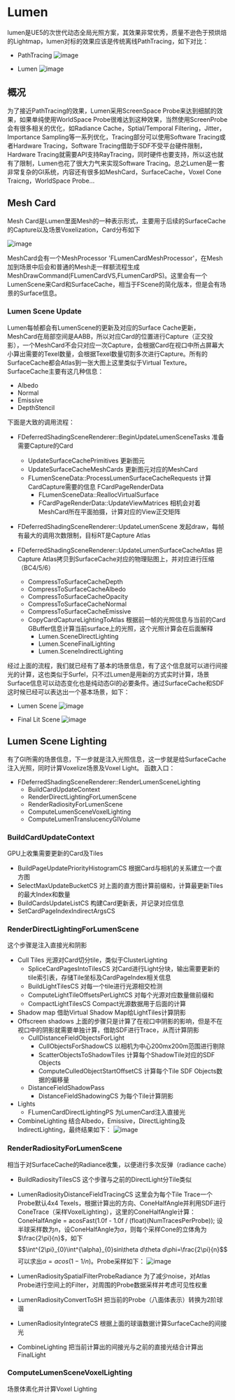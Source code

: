 # Lumen

lumen是UE5的次世代动态全局光照方案，其效果非常优秀，质量不逊色于预烘焙的Lightmap，lumen对标的效果应该是传统离线PathTracing，如下对比：

* PathTracing
![image](../RenderPictures/Lumen/PathTracingSample.png)

* Lumen
![image](../RenderPictures/Lumen/LumenSample.png)

## 概况
为了接近PathTracing的效果，Lumen采用ScreenSpace Probe来达到细腻的效果，如果单纯使用WorldSpace Probe很难达到这种效果，当然使用ScreenProbe会有很多相关的优化，如Radiance Cache，Sptial/Temporal Filtering，Jitter，Importance Sampling等一系列优化，Tracing部分可以使用Software Tracing或者Hardware Tracing，Software Tracing借助于SDF不受平台硬件限制，Hardware Tracing就需要API支持RayTracing，同时硬件也要支持，所以这也就有了限制，Lumen也花了很大力气来实现Software Tracing。总之Lumen是一套非常复杂的GI系统，内容还有很多如MeshCard，SurfaceCache，Voxel Cone Traicng，WorldSpace Probe...

## Mesh Card
Mesh Card是Lumen里面Mesh的一种表示形式，主要用于后续的SurfaceCache的Capture以及场景Voxelization，Card分布如下

![image](../RenderPictures/Lumen/MeshCard.png)

MeshCard会有一个MeshProcessor 'FLumenCardMeshProcessor'，在Mesh加到场景中后会和普通的Mesh走一样额流程生成MeshDrawCommand(FLumenCardVS,FLumenCardPS)。这里会有一个LumenScene来Card和SurfaceCache，相当于FScene的简化版本，但是会有场景的Surface信息。

### Lumen Scene Update
Lumen每帧都会有LumenScene的更新及对应的Surface Cache更新，MeshCard在局部空间是AABB，所以对应Card的位置进行Capture（正交投影），一个MeshCard不会只对应一次Capture，会根据Card在视口中所占屏幕大小算出需要的Texel数量，会根据Texel数量切割多次进行Capture。所有的SurfaceCache都会Atlas到一张大图上这里类似于Virtual Texture。SurfaceCache主要有这几种信息：
* Albedo
* Normal
* Emissive
* DepthStencil

下面是大致的调用流程：
- FDeferredShadingSceneRenderer::BeginUpdateLumenSceneTasks 准备需要Capture的Card
    - UpdateSurfaceCachePrimitives 更新图元
    - UpdateSurfaceCacheMeshCards 更新图元对应的MeshCard
    - FLumenSceneData::ProcessLumenSurfaceCacheRequests 计算CardCapture需要的信息 FCardPageRenderData
        - FLumenSceneData::ReallocVirtualSurface
        - FCardPageRenderData::UpdateViewMatrices 相机会对着MeshCard所在平面拍摄，计算对应的View正交矩阵

- FDeferredShadingSceneRenderer::UpdateLumenScene 发起draw，每帧有最大的调用次数限制，目标RT是Capture Atlas

- FDeferredShadingSceneRenderer::UpdateLumenSurfaceCacheAtlas 把Capture Atlas拷贝到SurfaceCache对应的物理贴图上，并对应进行压缩（BC4/5/6）
    - CompressToSurfaceCacheDepth
    - CompressToSurfaceCacheAlbedo
    - CompressToSurfaceCacheOpacity
    - CompressToSurfaceCacheNormal
    - CompressToSurfaceCacheEmissive
    - CopyCardCaptureLightingToAtlas 根据前一帧的光照信息与当前的Card GBuffer信息计算当前surface上的光照，这个光照计算会在后面解释
        - Lumen.SceneDirectLighting
        - Lumen.SceneFinalLighting
        - Lumen.SceneIndirectLighting
    
经过上面的流程，我们就已经有了基本的场景信息，有了这个信息就可以进行间接光的计算，这也类似于Surfel，只不过Lumen是用新的方式实时计算，场景Surface信息可以动态变化也是纯动态GI的必要条件。通过SurfaceCache和SDF这时候已经可以表达出一个基本场景，如下：

* Lumen Scene
![image](../RenderPictures/Lumen/LumenSample.png)

* Final Lit Scene
![image](../RenderPictures/Lumen/LitScene.png)


## Lumen Scene Lighting
有了GI所需的场景信息，下一步就是注入光照信息，这一步就是给SurfaceCache注入光照，同时计算Voxelize场景及Voxel Light。
函数入口：
- FDeferredShadingSceneRenderer::RenderLumenSceneLighting
    - BuildCardUpdateContext
    - RenderDirectLightingForLumenScene
    - RenderRadiosityForLumenScene
    - ComputeLumenSceneVoxelLighting
    - ComputeLumenTranslucencyGIVolume

### BuildCardUpdateContext
GPU上收集需要更新的Card及Tiles

- BuildPageUpdatePriorityHistogramCS 根据Card与相机的关系建立一个直方图
- SelectMaxUpdateBucketCS 对上面的直方图计算前缀和，计算最更新Tiles的最大Index和数量
- BuildCardsUpdateListCS 构建Card更新表，并记录对应信息
- SetCardPageIndexIndirectArgsCS

### RenderDirectLightingForLumenScene
这个步骤是注入直接光和阴影

- Cull Tiles 
    光源对Card切分tile，类似于ClusterLighting
    - SpliceCardPagesIntoTilesCS 对Card进行Light分块，输出需要更新的tile索引表，存储Tile坐标及CardPageIndex相关信息
    - BuildLightTilesCS 对每一个tile进行光源相交检测
    - ComputeLightTileOffsetsPerLightCS 对每个光源对应数量做前缀和
    - CompactLightTilesCS Compact光源数据用于后面的计算
- Shadow map
    借助Virtual Shadow Map给LightTiles计算阴影
- Offscreen shadows
    上面的步骤只是计算了在视口中阴影的影响，但是不在视口中的阴影就需要单独计算，借助SDF进行Trace，从而计算阴影
    - CullDistanceFieldObjectsForLight
        - CullObjectsForShadowCS 以相机为中心200mx200m范围进行剔除
        - ScatterObjectsToShadowTiles 计算每个ShadowTile对应的SDF Objects 
        - ComputeCulledObjectStartOffsetCS 计算每个Tile SDF Objects数据的偏移量
    - DistanceFieldShadowPass
        - DistanceFieldShadowingCS 为每个Tile计算阴影
- Lights
    - FLumenCardDirectLightingPS 为LumenCard注入直接光
- CombineLighting
    结合Albedo，Emissive，DirectLighting及IndirectLighting，最终结果如下：
    ![image](../RenderPictures/Lumen/SurfaceCacheFinalLight.png)


### RenderRadiosityForLumenScene
相当于对SurfaceCache的Radiance收集，以便进行多次反弹（radiance cache）

- BuildRadiosityTilesCS 这个步骤与之前的DirectLight分Tile类似
- LumenRadiosityDistanceFieldTracingCS 这里会为每个Tile Trace一个Probe默认4x4 Texels，根据计算出的方向、ConeHalfAngle并利用SDF进行ConeTrace（采样VoxelLighting），这里的ConeHalfAngle计算：ConeHalfAngle = acosFast(1.0f - 1.0f / (float)(NumTracesPerProbe));
    设半球采样数为$n$，设ConeHalfAngle为$\alpha$，则每个采样Cone的立体角为$\frac{2\pi}{n}$，如下
    $$\int^{2\pi}_{0}\int^{\alpha}_{0}sin\theta d\theta d\phi=\frac{2\pi}{n}$$
    可以求出$\alpha=acos(1-1/n)$。Probe采样如下：
    ![image](../RenderPictures/Lumen/RadiosityProbes.png)

- LumenRadiositySpatialFilterProbeRadiance 为了减少noise，对Atlas Probe进行空间上的Filter，对周围的Probe数据采样并考虑可见性权重
- LumenRadiosityConvertToSH 把当前的Probe（八面体表示）转换为2阶球谐
- LumenRadiosityIntegrateCS 根据上面的球谐数据计算SurfaceCache的间接光
- CombineLighting 把当前计算出的间接光与之前的直接光结合计算出FinalLight

### ComputeLumenSceneVoxelLighting
场景体素化并计算Voxel Lighting